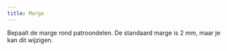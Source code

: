 ```yaml
---
title: Marge
---
```


Bepaalt de marge rond patroondelen. De standaard marge is 2 mm, maar je kan dit wijzigen.